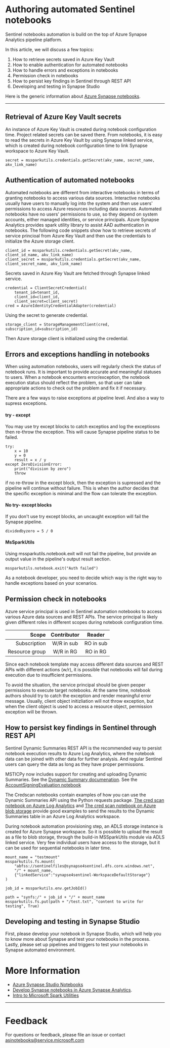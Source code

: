 
# Authoring automated Sentinel notebooks

Sentinel notebooks automation is build on the top of Azure Synapse Analytics pipeline platform.

In this article, we will discuss a few topics:
1. How to retrieve secrets saved in Azure Key Vault
2. How to enable authentication for automated notebooks
3. How to handle errors and exceptions in notebooks
4. Permission check in notebooks
5. How to persist key findings in Sentinel through REST API
6. Developing and testing in Synapse Studio

Here is the generic information about [Azure Synapse notebooks](https://docs.microsoft.com/azure/synapse-analytics/spark/apache-spark-development-using-notebooks).

---

## Retrieval of Azure Key Vault secrets
An instance of Azure Key Vault is created during notebook configuration time.  Project related secrets can be saved there.  From notebooks, it is easy to read the secrets in Azure Key Vault by using Synapse linked service, which is created during notebook configuration time to link Synapse workspace to Azure Key Vault.

```
secret = mssparkutils.credentials.getSecret(akv_name, secret_name, akv_link_name)
```

## Authentication of automated notebooks
Automated notebooks are different from interactive notebooks in terms of granting notebooks to access various data sources.  Interactive notebooks usually have users to manually log into the system and then use users' permissions to access Azure resources including data sources.  Automated notebooks have no users' permissions to use, so they depend on system accounts, either managed identities, or service principals.  Azure Synapse Analytics provides spark utility library to assist AAD authentication in notebooks.  The following code snippets show how to retrieve secrets of service princioal from Azure Key Vault and then use the credentials to initialize the Azure storage client.

```
client_id = mssparkutils.credentials.getSecret(akv_name, client_id_name, akv_link_name)
client_secret = mssparkutils.credentials.getSecret(akv_name, client_secret_name, akv_link_name)
```
Secrets saved in Azure Key Vault are fetched through Synapse linked service.
```
credential = ClientSecretCredential(
    tenant_id=tenant_id,
    client_id=client_id,
    client_secret=client_secret)
cred = AzureIdentityCredentialAdapter(credential)
```
Using the secret to generate credential.
```
storage_client = StorageManagementClient(cred, subscription_id=subscription_id)
```
Then Azure storage client is initialized using the credential.

## Errors and exceptions handling in notebooks

When using automation notebooks, users will regularly check the status of notebook runs.  It is important to provide accurate and meaningful statuses to users.  When a notebook encounters error/exception, the notebook execution status should reflect the problem, so that user can take appropriate actions to check out the problem and fix it if necessary.

There are a few ways to raise exceptions at pipeline level.  And also a way to supress exceptions.

<h4>try - except</h4>
You may use try except blocks to catch exceptios and log the exceptiosns then re-throw the exception.  This will cause Synapse pipeline status to be failed.

```
try:
    x = 10
    y = 0
    result = x / y
except ZeroDivisionError:
    print("division by zero")
    throw
```

if no re-throw in the except block, then the exception is supressed and the pipeline will continue without failure. This is when the author decides that the specific exception is minimal and the flow can tolerate the exception.
<h4>No try- except blocks</h4>
If you don't use try except blocks, an uncaught exception will fail the Synapse pipeline.

```
dividedbyzero = 5 / 0
```
<h4>MsSparkUtils</h4>
Using mssparkutils.notebook.exit will not fail the pipeline, but provide an output value in the pipeline's output result section.

```
mssparkutils.notebook.exit("Auth failed")
```
As a notebook developer, you need to decide which way is the right way to handle exceptions based on your scenarios.


## Permission check in notebooks

Azure service principal is used in Sentinel automation notebooks to access various Azure data sources and REST APIs.  The service principal is likely given different roles in different scopes during notebook configuration time.

|      Scope      | Contributor |  Reader   |
|----------------:|:-----------:|:---------:|
|  Subscription   | W/R in sub  | RO in sub |
|  Resource group | W/R in RG   | RO in RG  |

Since each notebook template may access different data sources and REST APIs with different actions (w/r), it is possible that notebooks will fail during execution due to insufficient permissions.

To avoid the situation, the service principal should be given peoper permissions to execute target notebooks.  At the same time, notebook authors should try to catch the exception and render meaningful error message. Usually, client object initizliation will not throw exception, but when the client object is used to access a resource object, permission exception will be thrown.

## How to persist key findings in Sentinel through REST API
Sentinel Dynamic Summaries REST API is the recommended way to persist notebook execution results to Azure Log Analytics, where the notebook data can be joined with other data for further analysis.  And regular Sentinel users can query the data as long as they have proper permissions.

MSTICPy now includes support for creating and uploading Dynamic Summaries.
See the [Dynamic Summary documenation](https://msticpy.readthedocs.io/en/latest/data_acquisition/SentinelDynamicSummaries.html). See the [AccountSigningEvaluation notebook](https://github.com/Azure/Azure-Sentinel-Notebooks/blob/master/scenario-notebooks/Automated-Notebooks/AccountSignInEvaluation.ipynb)

The Credscan notebooks contain examples of how you can use the
Dynamic Summaries API using the Python requests package.
[The cred scan notebook on Azure Log Analytics](https://github.com/Azure/Azure-Sentinel-Notebooks/blob/master/scenario-notebooks/Automated-Notebooks/AutomationGallery-CredentialScanOnAzureLogAnalytics.ipynb) and [The cred scan notebook on Azure blob storage](https://github.com/Azure/Azure-Sentinel-Notebooks/blob/master/scenario-notebooks/Automated-Notebooks/AutomationGallery-CredentialScanOnAzureBlobStorage.ipynb) provide good examples to send the results to the Dynamic Summaries table in an Azure Log Analytics workspace.

During notebook automation provisioning step, an ADLS storage instance is created for Azure Synapse workspace.  So it is possible to upload the result as a file to blob storage, through the build-in MSSparkUtils module via ADLS linked service. Very few individual users have access to the storage, but it can be used for sequential notebooks in later time.

```
mount_name = "testmount"
mssparkutils.fs.mount(
    "abfss://sentinelfiles@synapse4sentinel.dfs.core.windows.net",
    "/" + mount_name,
    {"linkedService":"synapse4sentinel-WorkspaceDefaultStorage"}
)

job_id = mssparkutils.env.getJobId()

path = "synfs:/" + job_id + "/" + mount_name
mssparkutils.fs.put(path + "/test.txt", "content to write for testing", True)
```

## Developing and testing in Synapse Studio
First, please develop your notebook in Synapse Studio, which will help you to know more about Synapse and test your notebooks in the process.
Lastly, please set up pipelines and triggers to test your notebooks in Synapse automated environment.

# More Information

- [Azure Synapse Studio Notebooks](https://github.com/Azure-Samples/Synapse/blob/main/Notebooks/Introduction%20to%20Azure%20Synapse%20Studio%20Notebooks.ipynb)
- [Develop Synapse notebooks in Azure Synapse Analytics](https://docs.microsoft.com/azure/synapse-analytics/spark/apache-spark-development-using-notebooks).
- [Intro to Microsoft Spark Utilities](https://docs.microsoft.com/azure/synapse-analytics/spark/microsoft-spark-utilities?pivots=programming-language-python)

---

# Feedback

For questions or feedback, please file an issue or contact [asinotebooks@service.microsoft.com](mailto:asinotebooks@service.microsoft.com)

